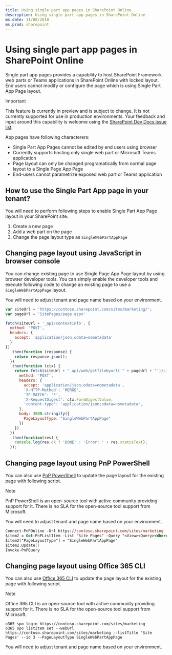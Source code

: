 ```yaml
---
title: Using single part app pages in SharePoint Online
description: Using single part app pages in SharePoint Online
ms.date: 11/08/2018
ms.prod: sharepoint
---
```


# Using single part app pages in SharePoint Online

Single part app pages provides a capability to host SharePoint Framework web parts or Teams applications in SharePoint Online with locked layout. End users cannot modify or configure the page which is using Single Part App Page layout.

> [!IMPORTANT]
> This feature is currently in preview and is subject to change. It is not currently supported for use in production environments. Your feedback and input around this capability is welcome using the [SharePoint Dev Docs issue list](https://github.com/SharePoint/sp-dev-docs/issues).

App pages have following characterers:

* Single Part App Pages cannot be edited by end users using browser
* Currently supports hosting only single web part or Microsoft Teams application
* Page layout can only be changed programatically from normal page layout to a Single Page App Page
* End-users cannot parametrize exposed web part or Teams application

## How to use the Single Part App page in your tenant?

You will need to perform following steps to enable Single Part App Page layout in your SharePoint site. 

1. Create a new page
1. Add a web part on the page
1. Change the page layout type as `SingleWebPartAppPage`

## Changing page layout using JavaScript in browser console

You can change existing page to use Single Page App Page layout by using browser developer tools. You can simply enable the developer tools and execute following code to change an existing page to use a `SingleWebPartAppPage` layout.

You will need to adjust tenant and page name based on your environment.

```js
var siteUrl = 'https://contoso.sharepoint.com/sites/marketing/';
var pageUrl = 'SitePages/page.aspx'

fetch(siteUrl + '_api/contextinfo', {
  method: 'POST',
  headers: {
    accept: 'application/json;odata=nometadata'
  }
})
  .then(function (response) {
    return response.json();
  })
  .then(function (ctx) {
    return fetch(siteUrl + "_api/web/getfilebyurl('" + pageUrl + "')/ListItemAllFields", {
      method: 'POST',
      headers: {
        accept: 'application/json;odata=nometadata',
        'X-HTTP-Method': 'MERGE',
        'IF-MATCH': '*',
        'X-RequestDigest': ctx.FormDigestValue,
        'content-type': 'application/json;odata=nometadata',
      },
      body: JSON.stringify({
        PageLayoutType: "SingleWebPartAppPage"
      })
    })
  })
  .then(function(res) {
    console.log(res.ok ? 'DONE' : 'Error: ' + res.statusText);
  });
```

## Changing page layout using PnP PowerShell

You can also use [PnP PowerShell](https://docs.microsoft.com/en-us/powershell/sharepoint/sharepoint-pnp/sharepoint-pnp-cmdlets?view=sharepoint-ps) to update the page layout for the existing page with following script.

> [!NOTE]
> PnP PowerShell is an open-source tool with active community providing support for it. There is no SLA for the open-source tool support from Microsoft.

You will need to adjust tenant and page name based on your environment.

```ps
Connect-PnPOnline -Url https://contoso.sharepoint.com/sites/marketing
$item2 = Get-PnPListItem -List "Site Pages" -Query "<View><Query><Where><Eq><FieldRef Name='FileLeafRef'/><Value Type='Text'>page.aspx</Value></Eq></Where></Query></View>"
$item2["PageLayoutType"] = "SingleWebPartAppPage"
$item2.Update()
Invoke-PnPQuery
```

## Changing page layout using Office 365 CLI

You can also use [Office 365 CLI](https://pnp.github.io/office365-cli/) to update the page layout for the existing page with following script.

> [!NOTE]
> Office 365 CLI is an open-source tool with active community providing support for it. There is no SLA for the open-source tool support from Microsoft.

```
o365 spo login https://contoso.sharepoint.com/sites/marketing
o365 spo listitem set --webUrl https://contoso.sharepoint.com/sites/marketing --listTitle 'Site Pages' --id 3 --PageLayoutType SingleWebPartAppPage
```

You will need to adjust tenant and page name based on your environment.
